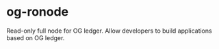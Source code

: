 # og-ronode
Read-only full node for OG ledger.  Allow developers to build applications based on OG ledger.
